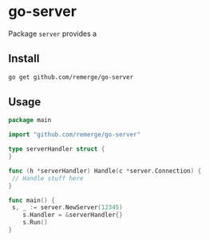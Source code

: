 # go-server

Package `server` provides a

## Install

```bash
go get github.com/remerge/go-server
```

## Usage

```go
package main

import "github.com/remerge/go-server"

type serverHandler struct {
}

func (h *serverHandler) Handle(c *server.Connection) {
 // Handle stuff here
}

func main() {
 s, _ := server.NewServer(12345)
    s.Handler = &serverHandler{}
    s.Run()
}
```
